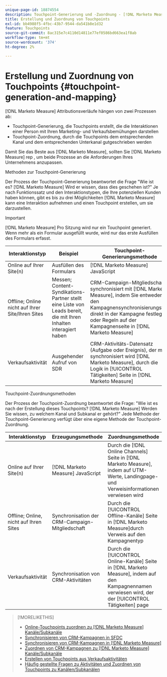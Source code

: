 ```yaml
---
unique-page-id: 18874554
description: Touchpoint-Generierung und -Zuordnung - [!DNL Marketo Measure] - Produktdokumentation
title: Erstellung und Zuordnung von Touchpoints
exl-id: bb4988f5-4fbc-43b7-9544-da541b8e1d32
feature: Touchpoints
source-git-commit: 8ac315e7c4110d14811e77ef0586bd663ea1f8ab
workflow-type: tm+mt
source-wordcount: '374'
ht-degree: 2%

---
```


# Erstellung und Zuordnung von Touchpoints {#touchpoint-generation-and-mapping}

[!DNL Marketo Measure] Attributionsverläufe hängen von zwei Prozessen ab:

* Touchpoint-Generierung, die Touchpoints erstellt, die die Interaktionen einer Person mit Ihren Marketing- und Verkaufsbemühungen darstellen
* Touchpoint-Zuordnung, durch die Touchpoints dem entsprechenden Kanal und dem entsprechenden Unterkanal gutgeschrieben werden

Damit Sie das Beste aus [!DNL Marketo Measure], sollten Sie [!DNL Marketo Measure] rep , um beide Prozesse an die Anforderungen Ihres Unternehmens anzupassen.

Methoden zur Touchpoint-Generierung

Der Prozess der Touchpoint-Generierung beantwortet die Frage &quot;Wie ist es? [!DNL Marketo Measure] Wird er wissen, dass dies geschehen ist?&quot; Je nach Funktionssatz und den Interaktionstypen, die Ihre potenziellen Kunden haben können, gibt es bis zu drei Möglichkeiten [!DNL Marketo Measure] kann eine Interaktion aufnehmen und einen Touchpoint erstellen, um sie darzustellen.

>[!IMPORTANT]
>
>[!DNL Marketo Measure] Pro Sitzung wird nur ein Touchpoint generiert. Wenn mehr als ein Formular ausgefüllt wurde, wird nur das erste Ausfüllen des Formulars erfasst.

| **Interaktionstyp** | **Beispiel** | **Touchpoint-Generierungsmethode** |
|---|---|---|
| Online auf Ihrer Site(n) | Ausfüllen des Formulars | [!DNL Marketo Measure] JavaScript |
| Offline; Online nicht auf Ihrer Site/Ihren Sites | Messen; Content-Syndikations-Partner stellt eine Liste von Leads bereit, die mit Ihren Inhalten interagiert haben | CRM-Campaign-Mitgliedschaft synchronisiert mit [!DNL Marketo Measure], indem Sie entweder den Kampagnensynchronisierungstyp direkt in der Kampagne festlegen oder Regeln auf der Kampagnenseite in [!DNL Marketo Measure] |
| Verkaufsaktivität | Ausgehender Aufruf von SDR | CRM-Aktivitäts-Datensatz (Aufgabe oder Ereignis), der mit synchronisiert wird [!DNL Marketo Measure], durch die Logik in [!UICONTROL Tätigkeiten] Seite in [!DNL Marketo Measure] |

Touchpoint-Zuordnungsmethoden

Der Prozess der Touchpoint-Zuordnung beantwortet die Frage: &quot;Wie ist es nach der Erstellung dieses Touchpoints? [!DNL Marketo Measure] Werden Sie wissen, zu welchem Kanal und Subkanal er gehört?&quot; Jede Methode der Touchpoint-Generierung verfügt über eine eigene Methode der Touchpoint-Zuordnung.

| **Interaktionstyp** | **Erzeugungsmethode** | **Zuordnungsmethode** |
|---|---|---|
| Online auf Ihrer Site(n) | [!DNL Marketo Measure] JavaScript | Durch die [!DNL Online Channels] Seite in [!DNL Marketo Measure], indem auf UTM-Werte, Landingpage- und Verweisinformationen verwiesen wird |
| Offline; Online, nicht auf Ihren Sites | Synchronisation der CRM-Campaign-Mitgliedschaft | Durch die [!UICONTROL Offline-Kanäle] Seite in [!DNL Marketo Measure]durch Verweis auf den Kampagnentyp |
| Verkaufsaktivität | Synchronisation von CRM-Aktivitäten | Durch die [!UICONTROL Online-Kanäle] Seite in [!DNL Marketo Measure], indem auf den Kampagnennamen verwiesen wird, der der [!UICONTROL Tätigkeiten] page |

>[!MORELIKETHIS]
>
>* [Online-Touchpoints zuordnen zu [!DNL Marketo Measure] Kanäle/Subkanäle](/help/channel-tracking-and-setup/online-channels/online-custom-channel-setup.md)
>* [Synchronisieren von CRM-Kampagnen in SFDC](/help/channel-tracking-and-setup/offline-channels/syncing-offline-campaigns.md)
>* [Synchronisieren von CRM-Kampagnen in [!DNL Marketo Measure]](/help/channel-tracking-and-setup/offline-channels/custom-campaign-sync.md)
>* [Zuordnen von CRM-Kampagnen zu [!DNL Marketo Measure] Kanäle/Subkanäle](/help/channel-tracking-and-setup/offline-channels/offline-custom-channel-setup.md)
>* [Erstellen von Touchpoints aus Verkaufsaktivitäten](/help/advanced-marketo-measure-features/activities-attribution/salesforce-activities-attribution.md)
>* [Häufig gestellte Fragen zu Aktivitäten und Zuordnen von Touchpoints zu Kanälen/Subkanälen](/help/advanced-marketo-measure-features/activities-attribution/activities-attribution-faq.md)

